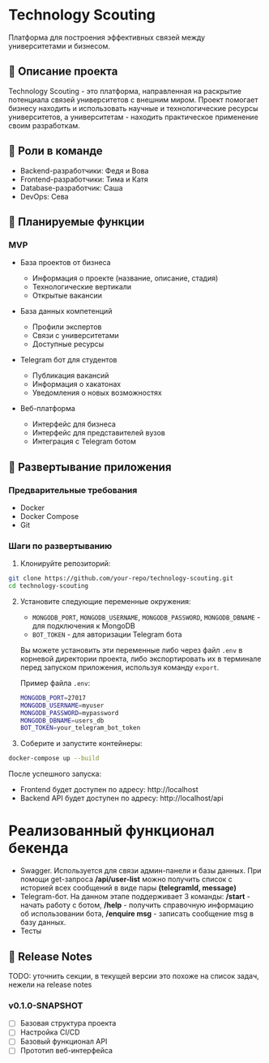 # Technology Scouting

Платформа для построения эффективных связей между университетами и бизнесом.

## 🎯 Описание проекта

Technology Scouting - это платформа, направленная на раскрытие потенциала связей университетов с внешним миром. Проект помогает бизнесу находить и использовать научные и технологические ресурсы университетов, а университетам - находить практическое применение своим разработкам.

## 👥 Роли в команде

- Backend-разработчики: Федя и Вова
- Frontend-разработчики: Тима и Катя
- Database-разработчик: Саша
- DevOps: Сева

## 🚀 Планируемые функции

### MVP
- База проектов от бизнеса
  - Информация о проекте (название, описание, стадия)
  - Технологические вертикали
  - Открытые вакансии
  
- База данных компетенций
  - Профили экспертов
  - Связи с университетами
  - Доступные ресурсы
  
- Telegram бот для студентов
  - Публикация вакансий
  - Информация о хакатонах
  - Уведомления о новых возможностях

- Веб-платформа
  - Интерфейс для бизнеса
  - Интерфейс для представителей вузов
  - Интеграция с Telegram ботом

## 🐳 Развертывание приложения

### Предварительные требования
- Docker
- Docker Compose
- Git

### Шаги по развертыванию

1. Клонируйте репозиторий:
```bash
git clone https://github.com/your-repo/technology-scouting.git
cd technology-scouting
```

2. Установите следующие переменные окружения:
   - `MONGODB_PORT`, `MONGODB_USERNAME`, `MONGODB_PASSWORD`, `MONGODB_DBNAME` - для подключения к MongoDB
   - `BOT_TOKEN` - для авторизации Telegram бота

   Вы можете установить эти переменные либо через файл `.env` в корневой директории проекта, либо экспортировать их в терминале перед запуском приложения, используя команду `export`.

   Пример файла `.env`:
   ```bash
   MONGODB_PORT=27017
   MONGODB_USERNAME=myuser
   MONGODB_PASSWORD=mypassword
   MONGODB_DBNAME=users_db
   BOT_TOKEN=your_telegram_bot_token
   ```

3. Соберите и запустите контейнеры:
```bash
docker-compose up --build
```

После успешного запуска:
- Frontend будет доступен по адресу: http://localhost
- Backend API будет доступен по адресу: http://localhost/api

# Реализованный функционал бекенда
- Swagger. Используется для связи админ-панели и базы данных. При помощи get-запроса **/api/user-list** можно получить список с историей всех сообщений в виде пары **(telegramId, message)**
- Telegram-бот. На данном этапе поддерживает 3 команды:
**/start** - начать работу с ботом, **/help** - получить справочную информацию об использовании бота, **/enquire msg** - записать сообщение msg в базу данных.
- Тесты


## 📝 Release Notes

TODO: уточнить секции, в текущей версии это похоже на список задач, нежели на release notes

### v0.1.0-SNAPSHOT
- [ ] Базовая структура проекта
- [ ] Настройка CI/CD
- [ ] Базовый функционал API
- [ ] Прототип веб-интерфейса
